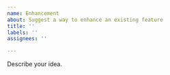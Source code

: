 ```yaml
---
name: Enhancement
about: Suggest a way to enhance an existing feature
title: ''
labels: ''
assignees: ''

---
```


Describe your idea.
